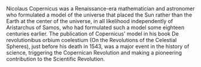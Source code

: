 <!--
title:       Nikola Copernicus
subtitle:    19 February 1473 – 24 May 1543
from:        1473
to:          1543 
short:       Nicolaus Copernicus was a Renaissance-era mathematician and astronomer who formulated a model of the universe that placed the Sun rather than the Earth at the center of the universe, in all likelihood independently of Aristarchus of Samos, who had formulated such a model some eighteen centuries earlier.
imageUrl:    
wikiUrl:     https://en.wikipedia.org/wiki/Nicolaus_Copernicus
-->


Nicolaus Copernicus was a Renaissance-era mathematician and astronomer who formulated a model of the universe that placed the Sun rather than the Earth at the center of the universe, in all likelihood independently of Aristarchus of Samos, who had formulated such a model some eighteen centuries earlier.  The publication of Copernicus' model in his book De revolutionibus orbium coelestium (On the Revolutions of the Celestial Spheres), just before his death in 1543, was a major event in the history of science, triggering the Copernican Revolution and making a pioneering contribution to the Scientific Revolution.